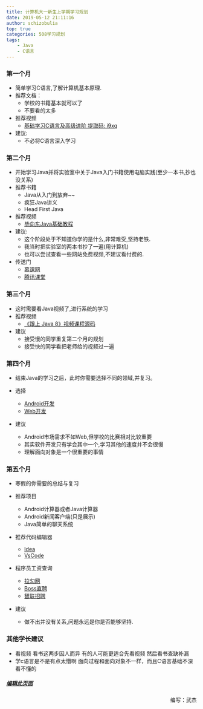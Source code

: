 ```yaml
---
title: 计算机大一新生上学期学习规划
date: 2019-05-12 21:11:16
author: schizobulia
top: true
categories: 508学习规划
tags: 
    - Java
    - C语言
---
```


### 第一个月
- 简单学习C语言,了解计算机基本原理.
- 推荐文档：
    - 学校的书籍基本就可以了
    - 不要看的太多
- 推荐视频
    - [基础学习C语言及高级进阶 提取码: i9xq](https://pan.baidu.com/share/init?surl=pJahIA0jH4rIb3A6tN2VMQ)
- 建议: 
    - 不必将C语言深入学习

### 第二个月
- 开始学习Java并将实验室中关于Java入门书籍使用电脑实践(至少一本书,抄也没关系)
- 推荐书籍
    - Java从入门到放弃~~
    - 疯狂Java讲义
    - Head First Java
- 推荐视频
    - [毕向东Java基础教程](http://yun.itheima.com/course/7.html)
- 建议: 
    - 这个阶段处于不知道你学的是什么,非常难受,坚持老铁.
    - 我当时把实验室的两本书抄了一遍(用计算机)
    - 也可以尝试查看一些网站免费视频,不建议看付费的.
- 传送门
    - [慕课网](https://www.imooc.com/)
    - [腾讯课堂](https://ke.qq.com/)

### 第三个月
- 这时需要看Java视频了,进行系统的学习
- 推荐视频
    - [《跟上 Java 8》视频课程源码](https://github.com/biezhi/learn-java8)
- 建议
    - 接受慢的同学重复第二个月的规划
    - 接受快的同学看把老师给的视频过一遍

### 第四个月
- 结束Java的学习之后，此时你需要选择不同的领域,并复习。
- 选择
    - [Android开发](https://baike.baidu.com/item/Android/60243)
    - [Web开发](https://baike.baidu.com/item/web/150564)

- 建议
    - Android市场需求不如Web,但学校的比赛相对比较重要
    - 其实软件开发只有学会其中一个,学习其他的速度并不会很慢
    - 理解面向对象是一个很重要的事情

### 第五个月
- 寒假的你需要的总结与复习
- 推荐项目
    - Android计算器或者Java计算器
    - Android新闻客户端(只是展示)
    - Java简单的聊天系统
- 推荐代码编辑器
    - [Idea](https://www.jetbrains.com/idea/)
    - [VsCode](https://code.visualstudio.com/)
- 程序员工资查询
    - [拉勾网](https://www.lagou.com/)
    - [Boss直聘](https://www.zhipin.com/c101280600/)
    - [智联招聘](https://www.zhaopin.com/)

- 建议
    - 做不出并没有关系,问题永远是你是否能够坚持.

### 其他学长建议
- 看视频 看书这两步因人而异 有的人可能更适合先看视频 然后看书查缺补漏
- 学c语言是不是有点太懵啊 面向过程和面向对象不一样，而且C语言基础不深看不懂的

##### [编辑此页面](https://github.com/508laboratory/WebsiteCode/tree/master/source/_posts/508学习规划/大一上学期.md)

<p align="right">编写：武杰</p>